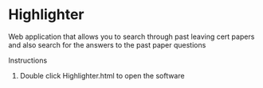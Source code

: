 # Highlighter

Web application that allows you to search through past leaving cert papers and also search for the answers to the past paper questions 

Instructions
1. Double click Highlighter.html to open the software
